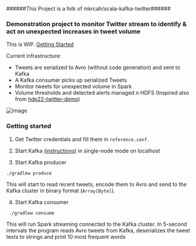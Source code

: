 
######This Project is a folk of mkrcah/scala-kafka-twitter######

### Demonstration project to monitor Twitter stream to identify & act on unexpected increases in tweet volume 

This is WIP.
[Getting Started](https://github.com/xydata/bigdata-demo#how-to-run)

Current infrastructure:
- Tweets are serialized to Avro (without code generation) and sent to Kafka
- A Kafka consumer picks up serialized Tweets 
- Monitor tweets for unexpected volume in Spark
- Volume thresholds and detected alerts managed n HDFS (Inspired also from [hdp22-twitter-demo](https://github.com/hortonworks-gallery/hdp22-twitter-demo))

![image](https://docs.google.com/drawings/d/1jVxh473mabBTm5tDIDd7dRRDgrNGorXefEp6ZDdyIyc/pub?w=960&h=720)

### Getting started

1. Get Twitter credentials and fill them in `reference.conf`.

2. Start Kafka [(instructions)](http://kafka.apache.org/documentation.html#introduction) in single-node mode on localhost

3. Start Kafka producer
```
./gradlew produce 
```
This will start to read recent tweets, encode them to Avro and send to the Kafka cluster in binary format (`Array[Byte]`). 

4. Start Kafka consumer
```
 ./gradlew consume
```
This will run Spark streaming connected to the Kafka cluster. In 5-second intervals 
the program reads Avro tweets from Kafka, deserializes the tweet texts to strings 
and print 10 most frequent words
 